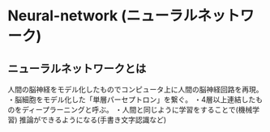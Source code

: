 # Neural-network (ニューラルネットワーク)
## ニューラルネットワークとは
人間の脳神経をモデル化したものでコンピュータ上に人間の脳神経回路を再現。
・脳細胞をモデル化した「単層パーセプトロン」を繋ぐ。
・4層以上連結したものをディープラーニングと呼ぶ。
・人間と同じように学習をすることで(機械学習)
推論ができるようになる(手書き文字認識など)
